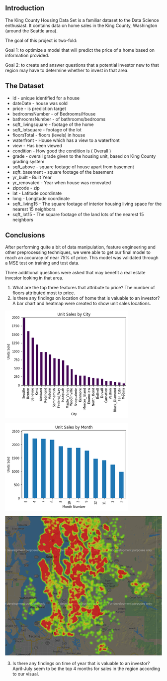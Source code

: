 
## Introduction

The King County Housing Data Set is a familiar dataset to the Data Science enthusiast. It contains data on home sales in the King County, Washington (around the Seattle area).

The goal of this project is two-fold: 

Goal 1: to optimize a model that will predict the price of a home based on information provided.

Goal 2: to create and answer questions that a potential investor new to that region may have to determine whether to invest in that area.


## The Dataset

- id - unique identified for a house
- dateDate - house was sold
- price - is prediction target
- bedroomsNumber - of Bedrooms/House
- bathroomsNumber - of bathrooms/bedrooms
- sqft_livingsquare - footage of the home
- sqft_lotsquare - footage of the lot
- floorsTotal - floors (levels) in house
- waterfront - House which has a view to a waterfront
- view - Has been viewed
- condition - How good the condition is ( Overall )
- grade - overall grade given to the housing unit, based on King County grading system
- sqft_above - square footage of house apart from basement
- sqft_basement - square footage of the basement
- yr_built - Built Year
- yr_renovated - Year when house was renovated
- zipcode - zip
- lat - Latitude coordinate
- long - Longitude coordinate
- sqft_living15 - The square footage of interior housing living space for the nearest 15 neighbors
- sqft_lot15 - The square footage of the land lots of the nearest 15 neighbors

## Conclusions

After performing quite a bit of data manipulation, feature engineering and other preprocessing techniques, we were able to get our final model to reach an accuracy of near 75% of price. This model was validated through a MSE test on training and test data.

Three additional questions were asked that may benefit a real estate investor looking in that area. 

1. What are the top three features that attribute to price?
The number of floors attributed most to price.
2. Is there any findings on location of home that is valuable to an investor?
A bar chart and heatmap were created to show unit sales locations.

![city](city_sales.png)

![month](month_sales.png)

![heatmap](heatmap.png)

3. Is there any findings on time of year that is valuable to an investor? 
April-July seem to be the top 4 months for sales in the region according to our visual.




